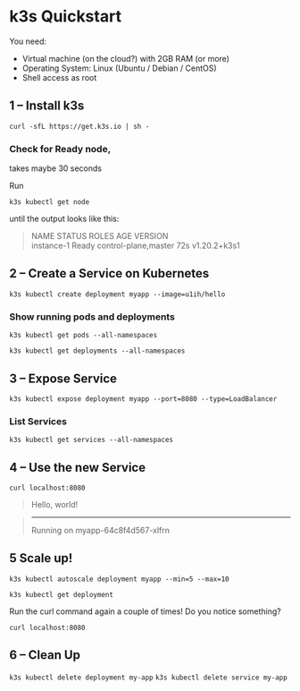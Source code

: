 # k3s Quickstart

You need:

* Virtual machine (on the cloud?) with 2GB RAM (or more)
* Operating System: Linux (Ubuntu / Debian / CentOS)
* Shell access as root

## 1 – Install k3s

`curl -sfL https://get.k3s.io | sh -`

### Check for Ready node, 

takes maybe 30 seconds

Run

`k3s kubectl get node`

until the output looks like this:
> NAME         STATUS   ROLES                  AGE   VERSION  
> instance-1   Ready    control-plane,master   72s   v1.20.2+k3s1

## 2 – Create a Service on Kubernetes

`k3s kubectl create deployment myapp --image=u1ih/hello`

### Show running pods and deployments
`k3s kubectl get pods --all-namespaces`

`k3s kubectl get deployments --all-namespaces`

## 3 – Expose Service

`k3s kubectl expose deployment myapp --port=8080 --type=LoadBalancer`

### List Services
`k3s kubectl get services --all-namespaces`

## 4 – Use the new Service

`curl localhost:8080`

> Hello, world!

><hr>Running on myapp-64c8f4d567-xlfrn

## 5 Scale up!

`k3s kubectl autoscale deployment myapp --min=5 --max=10`   

`k3s kubectl get deployment`

Run the curl command again a couple of times! Do you notice something?

`curl localhost:8080`

## 6 – Clean Up

`k3s kubectl delete deployment my-app`
`k3s kubectl delete service my-app`
